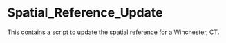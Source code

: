 # Spatial_Reference_Update
This contains a script to update the spatial reference for a Winchester, CT.
